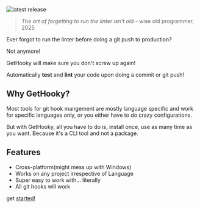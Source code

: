 ![latest release](https://img.shields.io/github/v/release/ezpieco/gethooky?style=for-the-badge)

> *The art of forgetting to run the linter isn't old* - wise old programmer, 2025

Ever forgot to run the linter before doing a git push to production?

Not anymore!

GetHooky will make sure you don't screw up again!

Automatically **test** and **lint** your code upon doing a commit or git push!

## Why GetHooky?

Most tools for git hook mangement are mostly language specific and work for specific languages only, or you either have to do crazy configurations.

But with GetHooky, all you have to do is, install once, use as many time as you want. Because it's a CLI tool and not a package.

## Features

- Cross-platform(might mess up with Windows)
- Works on any project irrespective of Language
- Super easy to work with... literally
- All git hooks will work

get [started!](/get-started)
